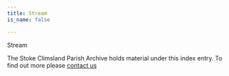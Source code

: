```yaml
---
title: Stream
is_name: false

---
```


Stream


The Stoke Climsland Parish Archive holds material under this index entry. To find out more please [contact us](/contact/)
